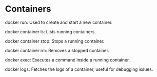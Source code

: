 # Containers

docker run: Used to create and start a new container.

docker container ls: Lists running containers.

docker container stop: Stops a running container.

docker container rm: Removes a stopped container.

docker exec: Executes a command inside a running container.

docker logs: Fetches the logs of a container, useful for debugging issues.